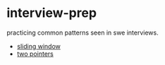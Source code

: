 # interview-prep
practicing common patterns seen in swe interviews. 
- [sliding window](./sliding-window)
- [two pointers](./two-pointers)
